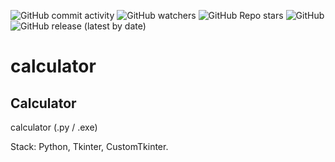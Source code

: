 ![GitHub commit activity](https://img.shields.io/github/commit-activity/m/heartshapedbox/calculator?color=5955E8&label=commits)
![GitHub watchers](https://img.shields.io/github/watchers/heartshapedbox/calculator?color=5955E8&logo=github)
![GitHub Repo stars](https://img.shields.io/github/stars/heartshapedbox/calculator?color=5955E8&logo=github)
![GitHub](https://img.shields.io/github/license/heartshapedbox/calculator)
![GitHub release (latest by date)](https://img.shields.io/github/v/release/heartshapedbox/calculator?color=FF4500)

# calculator
## Calculator

calculator (.py / .exe)

Stack:
Python, Tkinter, CustomTkinter.
